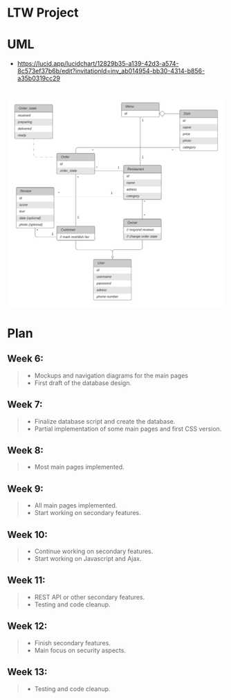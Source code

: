 # LTW Project

# UML
- https://lucid.app/lucidchart/12829b35-a139-42d3-a574-8c573ef37b6b/edit?invitationId=inv_ab014954-bb30-4314-b856-a35b0319cc29
<br>
<img src="docs/uml.png" alt="UML">


# Plan

## Week 6:
> - Mockups and navigation diagrams for the main pages
> - First draft of the database design.

## Week 7:
> - Finalize database script and create the database.
> - Partial implementation of some main pages and first CSS version.

## Week 8:
> - Most main pages implemented.

## Week 9:
> - All main pages implemented.
> - Start working on secondary features.

## Week 10:
> - Continue working on secondary features.
> - Start working on Javascript and Ajax.

## Week 11:
> - REST API or other secondary features.
> - Testing and code cleanup.

## Week 12:
> - Finish secondary features.
> - Main focus on security aspects.

## Week 13:
> - Testing and code cleanup.
